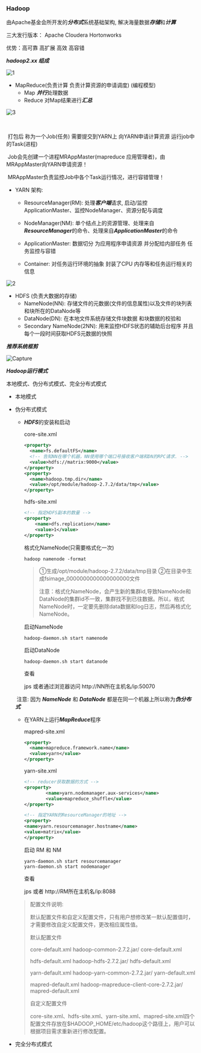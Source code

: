 ### Hadoop

由Apache基金会所开发的***分布式***系统基础架构, 解决海量数据***存储***和***计算***

三大发行版本： Apache Cloudera Hortonworks

优势：高可靠 高扩展 高效 高容错



***hadoop2.xx 组成***

![1](Hadoop.assets/1.png)



- MapReduce(负责计算 负责计算资源的申请调度)  (编程模型)
  - Map ***并行***处理数据
  - Reduce 对Map结果进行***汇总***

![3](Hadoop.assets/3.png)

​		

​		打包后 称为一个Job(任务) 需要提交到YARN上 向YARN申请计算资源 运行job中的Task(进程)

​		Job会先创建一个进程MRAppMaster(mapreduce 应用管理者)，由MRAppMaster向YARN申请资源！

​		MRAppMaster负责监控Job中各个Task运行情况，进行容错管理！

- YARN 架构:

  - ResourceManager(RM): 处理***客户端***请求, 启动/监控ApplicationMaster、监控NodeManager、资源分配与调度

  - NodeManager(NM): 单个结点上的资源管理、处理来自***ResourceManager***的命令、处理来自***ApplicationMaster***的命令
  - ApplicationMaster: 数据切分 为应用程序申请资源 并分配给内部任务 任务监控与容错
  - Container: 对任务运行环境的抽象 封装了CPU 内存等和任务运行相关的信息

![2](Hadoop.assets/2.png)

- HDFS (负责大数据的存储) 
  - NameNode(NN): 存储文件的元数据(文件的信息属性)以及文件的块列表和块所在的DataNode等
  - DataNode(DN): 在本地文件系统存储文件块数据 和块数据的校验和
  - Secondary NameNode(2NN): 用来监控HDFS状态的辅助后台程序 并且每个一段时间获取HDFS元数据的快照



***推荐系统框剪***

![Capture](Hadoop.assets/Capture.PNG)



***Hadoop运行模式***

本地模式、伪分布式模式、完全分布式模式

- 本地模式

- 伪分布式模式

  - ***HDFS***的安装和启动

    core-site.xml

    ```xml
    <property>
      <name>fs.defaultFS</name>
      <!-- 告知NN在哪个机器，NN使用哪个端口号接收客户端和DN的RPC请求. -->
      <value>hdfs://matrix:9000</value>
    </property>
    <property>
      <name>hadoop.tmp.dir</name>
      <value>/opt/module/hadoop-2.7.2/data/tmp</value>
    </property>
    ```

    hdfs-site.xml

    ```xml
    <!-- 指定HDFS副本的数量 -->
    <property>
    	<name>dfs.replication</name>
    	<value>1</value>
    </property>
    ```

    格式化NameNode(只需要格式化一次)

    ```
    hadoop namenode -format
    ```

    > ①生成/opt/module/hadoop-2.7.2/data/tmp目录
    > ②在目录中生成fsimage_0000000000000000000文件
    >
    > 
    >
    > 注意：格式化NameNode，会产生新的集群id,导致NameNode和DataNode的集群id不一致，集群找不到已往数据。所以，格式NameNode时，一定要先删除data数据和log日志，然后再格式化NameNode。

    启动NameNode

    ```
    hadoop-daemon.sh start namenode
    ```

    启动DataNode

    ```
    hadoop-daemon.sh start datanode
    ```

    查看

    jps 或者通过浏览器访问 http://NN所在主机名/ip:50070

  

  ​		注意: 因为 ***NameNode*** 和 ***DataNode*** 都是在同一个机器上所以称为***伪分布式***

  

  - 在YARN上运行***MapReduce***程序

    mapred-site.xml

    ```xml
    <property>
      <name>mapreduce.framework.name</name>
      <value>yarn</value>
    </property>
    ```

     yarn-site.xml

    ```xml
    <!-- reducer获取数据的方式 -->
    <property>
     		<name>yarn.nodemanager.aux-services</name>
     		<value>mapreduce_shuffle</value>
    </property>
    
    <!-- 指定YARN的ResourceManager的地址 -->
    <property>
    <name>yarn.resourcemanager.hostname</name>
    <value>matrix</value>
    </property>
    ```

    启动 RM 和 NM

    ```shell
    yarn-daemon.sh start resourcemanager
    yarn-daemon.sh start nodemanager
    ```

    查看

    jps 或者 http://RM所在主机名/ip:8088

  

  > 配置文件说明: 
  >
  > 默认配置文件和自定义配置文件，只有用户想修改某一默认配置值时，才需要修改自定义配置文件，更改相应属性值。
  >
  > 
  >
  > 默认配置文件
  >
  > core-default.xml 		hadoop-common-2.7.2.jar/ core-default.xml
  >
  > hdfs-default.xml 		hadoop-hdfs-2.7.2.jar/ hdfs-default.xml
  >
  > yarn-default.xml		 hadoop-yarn-common-2.7.2.jar/ yarn-default.xml
  >
  > mapred-default.xml   hadoop-mapreduce-client-core-2.7.2.jar/ mapred-default.xml
  >
  > 
  >
  > 自定义配置文件
  >
  > core-site.xml、hdfs-site.xml、yarn-site.xml、mapred-site.xml四个配置文件存放在$HADOOP_HOME/etc/hadoop这个路径上，用户可以根据项目需求重新进行修改配置。

  

- 完全分布式模式
  

































